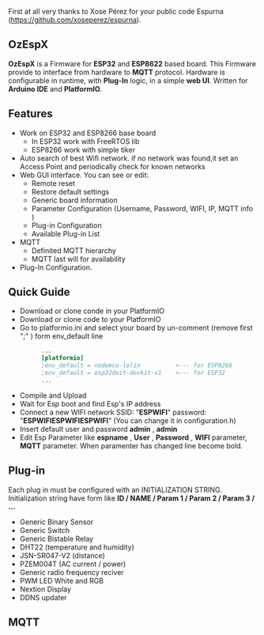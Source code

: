 First at all very thanks to Xose Pérez for your public code Espurna (https://github.com/xoseperez/espurna).

## OzEspX 

**OzEspX** is a Firmware for **ESP32** and **ESP8622** based board. This Firmware provide to interface from hardware to **MQTT** protocol. Hardware is configurable in runtime, with **Plug-In** logic, in a simple **web UI**. Written for **Arduino IDE** and **PlatformIO**.

## Features

* Work on ESP32 and ESP8266 base board
    * In ESP32 work with FreeRTOS lib
    * ESP8266 work with simple tiker
* Auto search of best Wifi network. if no network was found,it set an Access Point and periodically check for known networks
* Web GUI interface. You can see or edit:
    * Remote reset 
    * Restore default settings
    * Generic board information
    * Parameter Configuration (Username, Password, WIFI, IP, MQTT info )
    * Plug-in Configuration
    * Available Plug-in List
* MQTT
    * Definited MQTT hierarchy
    * MQTT last will for availability  
* Plug-In Configuration.

## Quick Guide
* Download or clone conde in your PlatformIO
* Download or clone code to your PlatformIO
* Go to platformio.ini and select your board by un-comment (remove first ";" ) form env_default  line 
   ```ini
         ...
         [platformio]
         ;env_default = nodemcu-lolin          <--- for ESP8266
         ;env_default = esp32doit-devkit-v1    <--- for ESP32
         ...
   ```
 * Compile and Upload 
 * Wait for Esp boot and find Esp's IP address
 * Connect a new WIFI network SSID: "**ESPWIFI**" password: "**ESPWIFIESPWIFIESPWIFI**"  (You can change it in configuration.h)
 * Insert default user and password **admin** , **admin**
 * Edit Esp Parameter like **espname** , **User** , **Password** , **WIFI** parameter, **MQTT** parameter. When paramenter has changed line become bold. 
         
## Plug-in
Each plug in must be configured with an INITIALIZATION STRING. Initialization string have form like 
**ID / NAME / Param 1 / Param 2 / Param 3 / ...**

 
* Generic Binary Sensor
* Generic Switch
* Generic Bistable Relay
* DHT22 (temperature and humidity)
* JSN-SR047-V2 (distance)
* PZEM004T (AC current / power)
* Generic radio frequency reciver
* PWM LED White and RGB 
* Nextion Display
* DDNS updater 
    
    
## MQTT 


